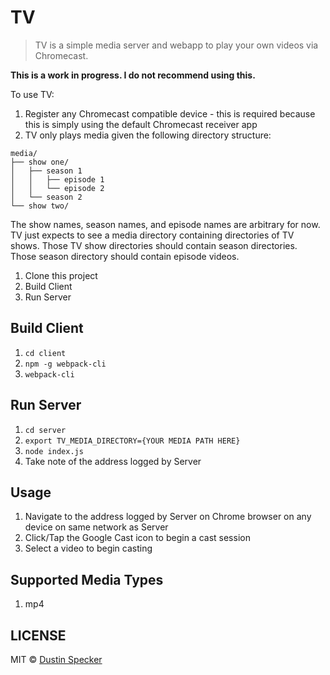 # TV

> TV is a simple media server and webapp to play your own videos via Chromecast.

**This is a work in progress. I do not recommend using this.**

To use TV:

1. Register any Chromecast compatible device - this is required because this is simply using the default Chromecast receiver app
1. TV only plays media given the following directory structure:
```
media/
├── show one/
│   ├── season 1
│   │   ├── episode 1
│   │   └── episode 2
│   └── season 2
└── show two/
```
The show names, season names, and episode names are arbitrary for now. TV just expects to see a media directory containing directories of TV shows. Those TV show directories should contain season directories. Those season directory should contain episode videos.
1. Clone this project
1. Build Client
1. Run Server

## Build Client

1. `cd client`
1. `npm -g webpack-cli`
1. `webpack-cli`

## Run Server

1. `cd server`
1. `export TV_MEDIA_DIRECTORY={YOUR MEDIA PATH HERE}`
1. `node index.js`
1. Take note of the address logged by Server

## Usage

1. Navigate to the address logged by Server on Chrome browser on any device on same network as Server
1. Click/Tap the Google Cast icon to begin a cast session
1. Select a video to begin casting

## Supported Media Types

1. mp4

## LICENSE
MIT © [Dustin Specker](https://github.com/dustinspecker)
